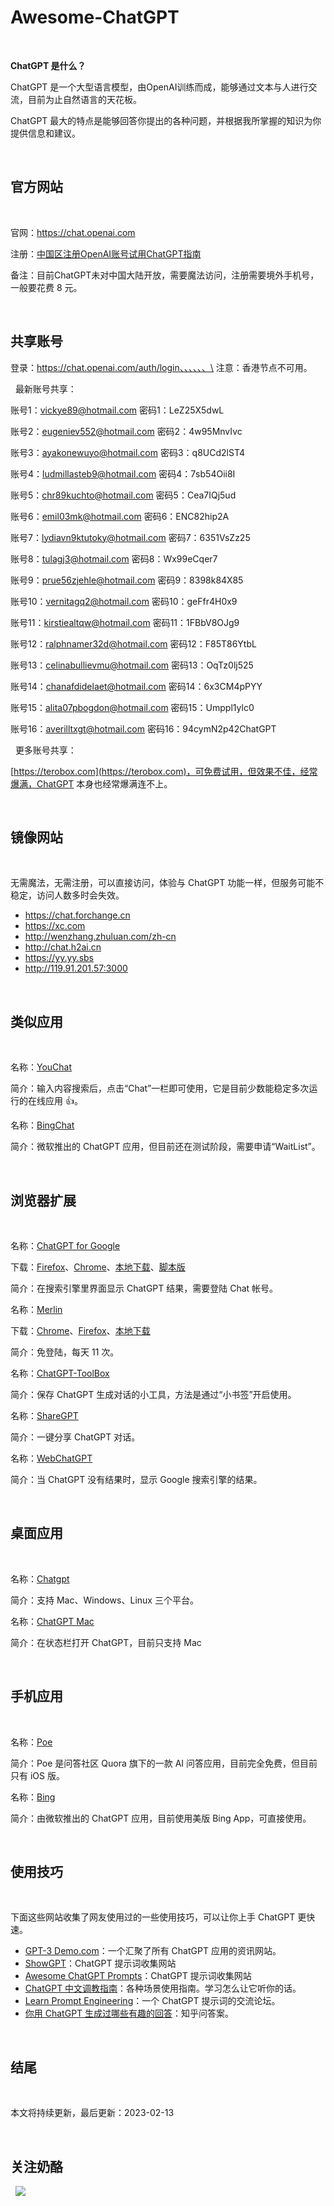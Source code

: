 # Awesome-ChatGPT


&nbsp;

**ChatGPT 是什么？**

ChatGPT 是一个大型语言模型，由OpenAI训练而成，能够通过文本与人进行交流，目前为止自然语言的天花板。

ChatGPT 最大的特点是能够回答你提出的各种问题，并根据我所掌握的知识为你提供信息和建议。





&nbsp;

## **官方网站**
&nbsp;


官网：https://chat.openai.com



注册：[中国区注册OpenAI账号试用ChatGPT指南](https://readdevdocs.com/blog/makemoney/%E4%B8%AD%E5%9B%BD%E5%8C%BA%E6%B3%A8%E5%86%8COpenAI%E8%B4%A6%E5%8F%B7%E8%AF%95%E7%94%A8ChatGPT%E6%8C%87%E5%8D%97.html#%E5%89%8D%E6%9C%9F%E5%87%86%E5%A4%87)



备注：目前ChatGPT未对中国大陆开放，需要魔法访问，注册需要境外手机号，一般要花费 8 元。




&nbsp;

## **共享账号**


登录：https://chat.openai.com/auth/login、、、、、、\
注意：香港节点不可用。

&nbsp;
最新账号共享：

账号1：vickye89@hotmail.com
密码1：LeZ25X5dwL

账号2：eugeniev552@hotmail.com
密码2：4w95MnvIvc

账号3：ayakonewuyo@hotmail.com
密码3：q8UCd2lST4

账号4：ludmillasteb9@hotmail.com
密码4：7sb54Oii8I

账号5：chr89kuchto@hotmail.com
密码5：Cea7IQj5ud

账号6：emil03mk@hotmail.com
密码6：ENC82hip2A

账号7：lydiavn9ktutoky@hotmail.com
密码7：6351VsZz25

账号8：tulagj3@hotmail.com
密码8：Wx99eCqer7

账号9：prue56zjehle@hotmail.com
密码9：8398k84X85

账号10：vernitagq2@hotmail.com
密码10：geFfr4H0x9

账号11：kirstiealtqw@hotmail.com
密码11：1FBbV8OJg9

账号12：ralphnamer32d@hotmail.com
密码12：F85T86YtbL

账号13：celinabullievmu@hotmail.com
密码13：OqTz0lj525

账号14：chanafdidelaet@hotmail.com
密码14：6x3CM4pPYY

账号15：alita07pbogdon@hotmail.com
密码15：Umppl1ylc0

账号16：averilltxgt@hotmail.com
密码16：94cymN2p42ChatGPT


&nbsp;
更多账号共享：

[https://terobox.com](https://terobox.com)，可免费试用，但效果不佳，经常爆满，ChatGPT 本身也经常爆满连不上。







&nbsp;

## **镜像网站**
&nbsp;


无需魔法，无需注册，可以直接访问，体验与 ChatGPT 功能一样，但服务可能不稳定，访问人数多时会失效。





- https://chat.forchange.cn
- https://xc.com
- http://wenzhang.zhuluan.com/zh-cn
- http://chat.h2ai.cn
- https://yy.yy.sbs
- http://119.91.201.57:3000



&nbsp;

## 类似应用
&nbsp;




名称：[YouChat](https://you.com)

简介：输入内容搜索后，点击“Chat”一栏即可使用，它是目前少数能稳定多次运行的在线应用 👍。



名称：[BingChat](https://bing.com/new)

简介：微软推出的 ChatGPT 应用，但目前还在测试阶段，需要申请“WaitList”。






&nbsp;


## **浏览器扩展**
&nbsp;




名称：[ChatGPT for Google](https://github.com/wong2/chat-gpt-google-extension)

下载：[Firefox](https://addons.mozilla.org/zh-CN/firefox/addon/chatgpt-for-google)、[Chrome](https://chrome.google.com/webstore/detail/jgjaeacdkonaoafenlfkkkmbaopkbilf)、[本地下载](https://www.crxsoso.com/webstore/detail/jgjaeacdkonaoafenlfkkkmbaopkbilf)、[脚本版](https://greasyfork.org/zh-CN/scripts/456077)

简介：在搜索引擎里界面显示 ChatGPT 结果，需要登陆 Chat 帐号。



名称：[Merlin](https://merlin.foyer.work/onboarding/)

下载：[Chrome](https://chrome.google.com/webstore/detail/merlin-openai-chatgpt-pow/camppjleccjaphfdbohjdohecfnoikec)、[Firefox](https://addons.mozilla.org/zh-CN/firefox/addon/merlin-chatgpt-on-browser/)、[本地下载](https://www.crxsoso.com/webstore/detail/camppjleccjaphfdbohjdohecfnoikec)

简介：免登陆，每天 11 次。




名称：[ChatGPT-ToolBox](https://github.com/bigemon/ChatGPT-ToolBox)

简介：保存 ChatGPT 生成对话的小工具，方法是通过“小书签”开启使用。



名称：[ShareGPT](https://sharegpt.com/)

简介：一键分享 ChatGPT 对话。



名称：[WebChatGPT](https://github.com/qunash/chatgpt-advanced)

简介：当 ChatGPT 没有结果时，显示 Google 搜索引擎的结果。







&nbsp;

## **桌面应用**
&nbsp;

名称：[Chatgpt](https://github.com/lencx/ChatGPT)

简介：支持 Mac、Windows、Linux 三个平台。





名称：[ChatGPT Mac](https://github.com/vincelwt/chatgpt-mac)

简介：在状态栏打开 ChatGPT，目前只支持 Mac








&nbsp;
## 手机应用
&nbsp;


名称：[Poe](https://poe.com/) 

简介：Poe 是问答社区 Quora 旗下的一款 AI 问答应用，目前完全免费，但目前只有 iOS 版。



名称：[Bing](https://apps.apple.com/us/app/microsoft-bing-search/id345323231?uo=4&at=11l6hc&app=itunes&ct=fnd)

简介：由微软推出的 ChatGPT 应用，目前使用美版 Bing App，可直接使用。













&nbsp;
## 使用技巧
&nbsp;


下面这些网站收集了网友使用过的一些使用技巧，可以让你上手 ChatGPT 更快速。







- [GPT-3 Demo.com](https://gpt3demo.com)：一个汇聚了所有 ChatGPT 应用的资讯网站。
- [ShowGPT](https://showgpt.co)：ChatGPT 提示词收集网站
- [Awesome ChatGPT Prompts](https://prompts.chat)：ChatGPT 提示词收集网站
- [ChatGPT 中文调教指南](https://github.com/PlexPt/awesome-chatgpt-prompts-zh)：各种场景使用指南。学习怎么让它听你的话。    
- [Learn Prompt Engineering](https://www.emergentmind.com/)：一个 ChatGPT 提示词的交流论坛。
- [你用 ChatGPT 生成过哪些有趣的回答](https://www.zhihu.com/question/570430650)：知乎问答案。










&nbsp;
## 结尾
&nbsp;

本文将持续更新，最后更新：2023-02-13


&nbsp;
## 关注奶酪
&nbsp;
![](https://docimg7.docs.qq.com/image/T6lZsruD8X3spZvBMgpMeg.png)





